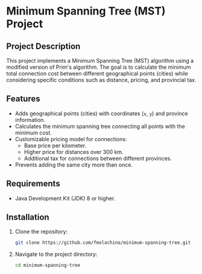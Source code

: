 # Minimum Spanning Tree (MST) Project

## Project Description

This project implements a Minimum Spanning Tree (MST) algorithm using a modified version of Prim's algorithm. The goal is to calculate the minimum total connection cost between different geographical points (cities) while considering specific conditions such as distance, pricing, and provincial tax.

## Features

- Adds geographical points (cities) with coordinates (`x`, `y`) and province information.
- Calculates the minimum spanning tree connecting all points with the minimum cost.
- Customizable pricing model for connections:
  - Base price per kilometer.
  - Higher price for distances over 300 km.
  - Additional tax for connections between different provinces.
- Prevents adding the same city more than once.

## Requirements

- Java Development Kit (JDK) 8 or higher.

## Installation

1. Clone the repository:

   ```bash
   git clone https://github.com/fmolachino/minimum-spanning-tree.git
   ```
   
2. Navigate to the project directory:

   ```bash
   cd minimum-spanning-tree
   ```








   
